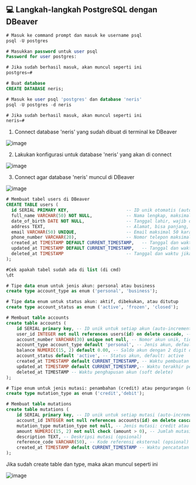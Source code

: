 ## 💻 Langkah-langkah PostgreSQL dengan DBeaver

```sql
# Masuk ke command prompt dan masuk ke username psql
psql -U postgres

# Masukkan password untuk user psql
Password for user postgres:

# Jika sudah berhasil masuk, akan muncul seperti ini
postgres=#

# Buat database
CREATE DATABASE neris;

# Masuk ke user psql 'postgres' dan database 'neris'
psql -U postgres -d neris

# Jika sudah berhasil masuk, akan muncul seperti ini
neris=#
```
1. Connect database 'neris' yang sudah dibuat di terminal ke DBeaver
   
![image](https://github.com/user-attachments/assets/c24b17b4-f7d7-44cb-8264-e11f14f90319)

2. Lakukan konfigurasi untuk database 'neris' yang akan di connect

![image](https://github.com/user-attachments/assets/37191dd2-03e7-4f9d-aecd-5e26da4363fd)

3. Connect agar database 'neris' muncul di DBeaver

![image](https://github.com/user-attachments/assets/0bedc777-4a0d-4e05-8061-4628b4b9f056)

```sql
# Membuat tabel users di DBeaver
CREATE TABLE users (
  id SERIAL PRIMARY KEY,                      -- ID unik otomatis (auto increment) sebagai primary key
  full_name VARCHAR(50) NOT NULL,             -- Nama lengkap, maksimal 50 karakter, wajib diisi
  date_of_birth DATE NOT NULL,                -- Tanggal lahir, wajib diisi
  address TEXT,                               -- Alamat, bisa panjang, boleh kosong (nullable)
  email VARCHAR(50) UNIQUE,                   -- Email maksimal 50 karakter, harus unik antar user
  phone_number VARCHAR(20),                   -- Nomor telepon maksimal 20 karakter, opsional
  created_at TIMESTAMP DEFAULT CURRENT_TIMESTAMP,   -- Tanggal dan waktu saat data dibuat, default: waktu saat ini
  updated_at TIMESTAMP DEFAULT CURRENT_TIMESTAMP,   -- Tanggal dan waktu saat data terakhir diubah, default: waktu saat ini
  deleted_at TIMESTAMP                        -- Tanggal dan waktu jika data dihapus secara soft delete
);

#Cek apakah tabel sudah ada di list (di cmd)
\dt
```

```sql
# Tipe data enum untuk jenis akun: personal atau business
create type account_type as enum ('personal', 'business');

# Tipe data enum untuk status akun: aktif, dibekukan, atau ditutup
create type account_status as enum ('active', 'frozen', 'closed');
```

```sql
# Membuat table accounts
create table accounts (
	id SERIAL primary key, -- ID unik untuk setiap akun (auto-increment)
	user_id INTEGER not null references users(id) on delete cascade, -- Relasi ke tabel users, hapus akun jika user dihapus
	account_number VARCHAR(30) unique not null, -- Nomor akun unik, tidak boleh kosong
	account_type account_type default 'personal', -- Jenis akun, default: personal
	balance NUMERIC(15, 2) default 0.00, -- Saldo akun dengan 2 digit desimal
	account_status default 'active', -- Status akun, default: active
	created_at TIMESTAMP default CURRENT_TIMESTAMP, -- Waktu pembuatan akun
	updated_at TIMESTAMP default CURRENT_TIMESTAMP,-- Waktu terakhir pembaruan akun
	deleted_at TIMESTAMP -- Waktu penghapusan akun (soft delete)
);
```

```sql
# Tipe enum untuk jenis mutasi: penambahan (credit) atau pengurangan (debit)
create type mutation_type as enum ('credit','debit');
```

```sql
# Membuat table mutations
create table mutations (
	id SERIAL primary key, -- ID unik untuk setiap mutasi (auto-increment)
	account_id INTEGER not null references accounts(id) on delete cascade, -- Relasi ke tabel accounts, hapus mutasi jika akun dihapus
	mutation_type mutation_type not null, -- Jenis mutasi: credit atau debit
	amount NUMERIC(15, 2) not null check (amount > 0), -- Jumlah mutasi, harus lebih dari 0
	description TEXT, -- Deskripsi mutasi (opsional)
	reference_code VARCHAR(50), -- Kode referensi eksternal (opsional)
	created_at TIMESTAMP default CURRENT_TIMESTAMP -- Waktu pencatatan mutasi
);
```
Jika sudah create table dan type, maka akan muncul seperti ini

![image](https://github.com/user-attachments/assets/7b790331-f16e-47bb-891e-1a4128223048)




